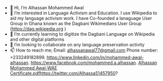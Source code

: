 - 👋 Hi, I’m Alhassan Mohammed Awal
- 👀 I’m interested in Language Activism and Education. I use Wikipedia to aid my language activism work. I have Co-founded a lanaguage User Group in Ghana known as the Dagbani Wikimedians User Group (https://dag.wikipedia.org ) 
- 🌱 I’m currently learning to digitize the Dagbani Language on Wikipedia and other digital platforms
- 💞️ I’m looking to collaborate on any language preservation activity 
- 📫 How to reach me; Email: alhassanawal77@gmail.com Phone number: +233249182899. https://www.linkedin.com/in/mohammed-awal-alhassan. https://www.facebook.com/mohammed.a.alhassan. 
[Alhassan Mohammed Awal-WAE Certificate.pdf](https://github.com/Awalama3245/Awalama3245/files/8123901/Alhassan.Mohammed.Awal-WAE.Certificate.pdf)https://twitter.com/Alhassa51457950?


<!---
Awalama3245/Awalama3245 is a ✨ special ✨ repository because its `README.md` (this file) appears on your GitHub profile.
You can click the Preview link to take a look at your changes.
--->
